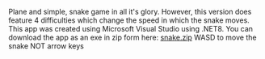 Plane and simple, snake game in all it's glory. However, this version does feature 4 difficulties which change
the speed in which the snake moves. 
This app was created using Microsoft Visual Studio using .NET8.
You can download the app as an exe in zip form here: 
      [snake.zip](https://github.com/user-attachments/files/18223230/snake.zip)
WASD to move the snake NOT arrow keys
